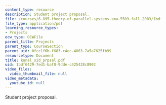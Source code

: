 ```yaml
---
content_type: resource
description: Student project proposal.
file: /courses/6-895-theory-of-parallel-systems-sma-5509-fall-2003/1bdf64297ed1baf89ddec425428c8902_kunal_sid_prpsal.pdf
file_type: application/pdf
learning_resource_types:
- Projects
ocw_type: OCWFile
parent_title: Projects
parent_type: CourseSection
parent_uid: 0fcc1f6b-f683-c4ec-4863-7a5a7625fb99
resourcetype: Document
title: kunal_sid_prpsal.pdf
uid: 1bdf6429-7ed1-baf8-9dde-c425428c8902
video_files:
  video_thumbnail_file: null
video_metadata:
  youtube_id: null
---
```

Student project proposal.

